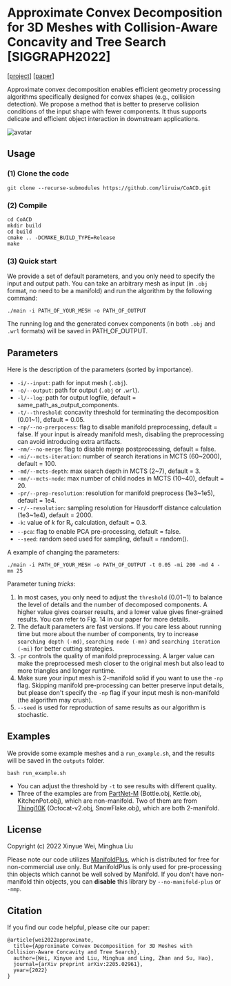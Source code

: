 # Approximate Convex Decomposition for 3D Meshes with Collision-Aware Concavity and Tree Search [SIGGRAPH2022]
 [\[project\]](https://colin97.github.io/CoACD/) [\[paper\]](https://arxiv.org/pdf/2205.02961.pdf)

Approximate convex decomposition enables efficient geometry processing algorithms specifically designed for convex shapes (e.g., collision detection). We propose a method that is better to preserve collision conditions of the input shape with fewer components. It thus supports delicate and efficient object interaction in downstream applications.

![avatar](examples/teaser.png)

## Usage

### (1) Clone the code

```
git clone --recurse-submodules https://github.com/liruiw/CoACD.git
```

### (2) Compile

```
cd CoACD
mkdir build
cd build
cmake .. -DCMAKE_BUILD_TYPE=Release
make
```

### (3) Quick start
We provide a set of default parameters, and you only need to specify the input and output path. You can take an arbitrary mesh as input (in `.obj` format, no need to be a manifold) and run the algorithm by the following command:
```
./main -i PATH_OF_YOUR_MESH -o PATH_OF_OUTPUT
```

The running log and the generated convex components (in both `.obj` and `.wrl` formats) will be saved in PATH_OF_OUTPUT.


## Parameters

Here is the description of the parameters (sorted by importance).

* `-i/--input`: path for input mesh (`.obj`).
* `-o/--output`: path for output (`.obj` or `.wrl`).
* `-l/--log`: path for output logfile, default = same_path_as_output_components.
* `-t/--threshold`:  concavity threshold for terminating the decomposition (0.01~1), default = 0.05.
* `-np/--no-prerpocess`: flag to disable manifold preprocessing, default = false. If your input is already manifold mesh, disabling the preprocessing can avoid introducing extra artifacts.
* `-nm/--no-merge`: flag to disable merge postprocessing, default = false.
* `-mi/--mcts-iteration`: number of search iterations in MCTS (60~2000), default = 100.
* `-md/--mcts-depth`: max search depth in MCTS (2~7), default = 3.
* `-mn/--mcts-node`: max number of child nodes in MCTS (10~40), default = 20.
* `-pr/--prep-resolution`: resolution for manifold preprocess (1e3~1e5), default = 1e4.
* `-r/--resolution`: sampling resolution for Hausdorff distance calculation (1e3~1e4), default = 2000.
* `-k`: value of $k$ for $\operatorname{R_v}$ calculation, default = 0.3.
* `--pca`: flag to enable PCA pre-processing, default = false.
* `--seed`: random seed used for sampling, default = random().

A example of changing the parameters:
```
./main -i PATH_OF_YOUR_MESH -o PATH_OF_OUTPUT -t 0.05 -mi 200 -md 4 -mn 25
```

Parameter tuning *tricks*: 
1. In most cases, you only need to adjust the `threshold` (0.01~1) to balance the level of details and the number of decomposed components. A higher value gives coarser results, and a lower value gives finer-grained results. You can refer to Fig. 14 in our paper for more details.
2. The default parameters are fast versions. If you care less about running time but more about the number of components, try to increase `searching depth (-md)`, `searching node (-mn)` and `searching iteration (-mi)` for better cutting strategies.
3. `-pr` controls the quality of manifold preprocessing. A larger value can make the preprocessed mesh closer to the original mesh but also lead to more triangles and longer runtime.
4. Make sure your input mesh is 2-manifold solid if you want to use the `-np` flag. Skipping manifold pre-processing can better preserve input details, but please don't specify the `-np` flag if your input mesh is non-manifold (the algorithm may crush).
5. `--seed` is used for reproduction of same results as our algorithm is stochastic.

## Examples

We provide some example meshes and a `run_example.sh`, and the results will be saved in the `outputs` folder.
```
bash run_example.sh
```
* You can adjust the threshold by `-t` to see results with different quality.
* Three of the examples are from [PartNet-M](https://sapien.ucsd.edu/browse) (Bottle.obj, Kettle.obj, KitchenPot.obj), which are non-manifold. Two of them are from [Thingi10K](https://ten-thousand-models.appspot.com/) (Octocat-v2.obj, SnowFlake.obj), which are both 2-manifold.

## License

Copyright (c) 2022 Xinyue Wei, Minghua Liu

Please note our code utilizes [ManifoldPlus](https://github.com/hjwdzh/ManifoldPlus), which is distributed for free for non-commercial use only. But ManifoldPlus is only used for pre-processing thin objects which cannot be well solved by Manifold. If you don't have non-manifold thin objects, you can **disable** this library by `--no-manifold-plus` or `-nmp`. 

## Citation

If you find our code helpful, please cite our paper:

```
@article{wei2022approximate,
  title={Approximate Convex Decomposition for 3D Meshes with Collision-Aware Concavity and Tree Search},
  author={Wei, Xinyue and Liu, Minghua and Ling, Zhan and Su, Hao},
  journal={arXiv preprint arXiv:2205.02961},
  year={2022}
}
```
